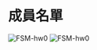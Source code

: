 <h1>成員名單</h1>
<img src="https://i.ibb.co/y6LqfMw/FSM-hw0.png" alt="FSM-hw0">
<img src="https://i.ibb.co/4pHkmpV/move-hw0.png" alt="FSM-hw0">

